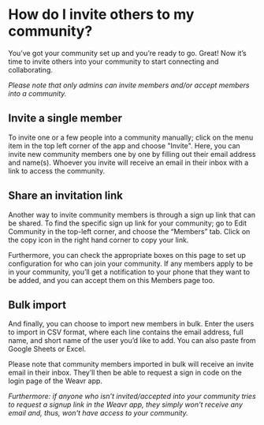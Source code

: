 # How do I invite others to my community?

You’ve got your community set up and you’re ready to go. Great! Now it’s time to invite others into your community to start connecting and collaborating. 

*Please note that only admins can invite members and/or accept members into a community.*

## Invite a single member
To invite one or a few people into a community manually; click on the menu item in the top left corner of the app and choose "Invite". Here, you can invite new community members one by one by filling out their email address and name(s).  Whoever you invite will receive an email in their inbox with a link to access the community. 

## Share an invitation link
Another way to invite community members is through a sign up link that can be shared. To find the specific sign up link for your community; go to Edit Community in the top-left corner, and choose the “Members” tab. Click on the copy icon in the right hand corner to copy your link. 
 
Furthermore, you can check the appropriate boxes on this page to set up configuration for who can join your community. If any members apply to be in your community, you’ll get a notification to your phone that they want to be added, and you can accept them on this Members page too. 
 
## Bulk import 
And finally, you can choose to import new members in bulk. Enter the users to import in CSV format, where each line contains the email address, full name, and short name of the user you’d like to add. You can also paste from Google Sheets or Excel. 

Please note that community members imported in bulk will receive an invite email in their inbox. They’ll then be able to request a sign in code on the login page of the Weavr app. 

*Furthermore: if anyone who isn’t invited/accepted into your community tries to request a signup link in the Weavr app, they simply won’t receive any email and, thus, won't have access to your community.* 
